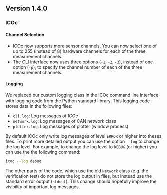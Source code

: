 ## Version 1.4.0

### ICOc

#### Channel Selection

- ICOc now supports more sensor channels. You can now select one of up to 255 (instead of 8) hardware channels for each of the three measurement channels.
- The CLI interface now uses three options (`-1`, `-2`, `-3`), instead of one option (`-p`), to specify the channel number of each of the three measurement channels.

#### Logging

We replaced our custom logging class in the ICOc command line interface with logging code from the Python standard library. This logging code stores data in the following files:

- `cli.log`: Log messages of ICOc
- `network.log`: Log messages of CAN network class
- `plotter.log`: Log messages of plotter (window process)

By default ICOc only write log messages of level `ERROR` or higher into theses files. To print more detailed output you can use the option `--log` to change the log level. For example, to change the log level to `DEBUG` (or higher) you can use the the following command:

```sh
icoc --log debug
```

The other parts of the code, which use the old `Network` class (e.g. the verification test) do not store the log output in files, but instead use the standard error output (`stdout`). This change should hopefully improve the visibility of important log messages.
